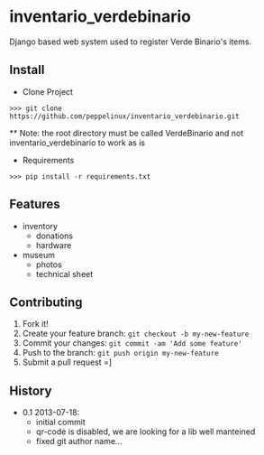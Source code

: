 inventario_verdebinario
=======================

Django based web system used to register Verde Binario's items.

## Install

* Clone Project

```
>>> git clone https://github.com/peppelinux/inventario_verdebinario.git
```
** Note: the root directory must be called VerdeBinario and not inventario_verdebinario to work as is

* Requirements

```
>>> pip install -r requirements.txt
```

## Features

* inventory
    * donations
    * hardware
* museum
    * photos
    * technical sheet

## Contributing

1. Fork it!
2. Create your feature branch: `git checkout -b my-new-feature`
3. Commit your changes: `git commit -am 'Add some feature'`
4. Push to the branch: `git push origin my-new-feature`
5. Submit a pull request =]

## History

* 0.1 2013-07-18:
    * initial commit
    * qr-code is disabled, we are looking for a lib well manteined 
    * fixed git author name...    
